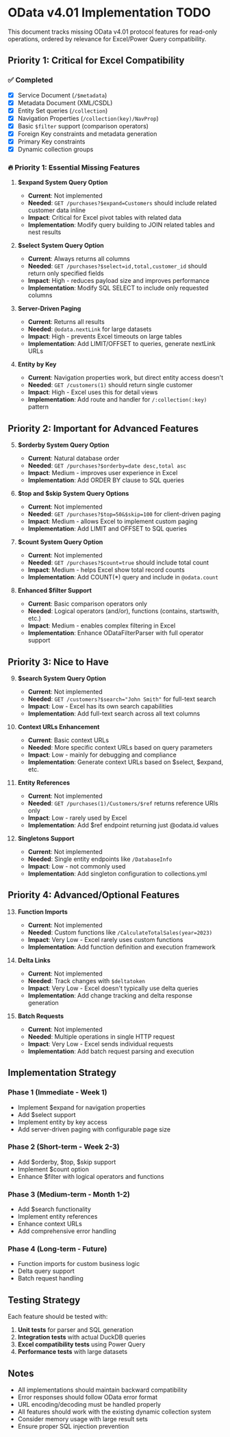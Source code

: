 # OData v4.01 Implementation TODO

This document tracks missing OData v4.01 protocol features for read-only operations, ordered by relevance for Excel/Power Query compatibility.

## Priority 1: Critical for Excel Compatibility

### ✅ Completed
- [x] Service Document (`/$metadata`)
- [x] Metadata Document (XML/CSDL)
- [x] Entity Set queries (`/collection`)
- [x] Navigation Properties (`/collection(key)/NavProp`)
- [x] Basic `$filter` support (comparison operators)
- [x] Foreign Key constraints and metadata generation
- [x] Primary Key constraints
- [x] Dynamic collection groups

### 🔥 Priority 1: Essential Missing Features

1. **$expand System Query Option** 
   - **Current**: Not implemented
   - **Needed**: `GET /purchases?$expand=Customers` should include related customer data inline
   - **Impact**: Critical for Excel pivot tables with related data
   - **Implementation**: Modify query building to JOIN related tables and nest results

2. **$select System Query Option**
   - **Current**: Always returns all columns
   - **Needed**: `GET /purchases?$select=id,total,customer_id` should return only specified fields
   - **Impact**: High - reduces payload size and improves performance
   - **Implementation**: Modify SQL SELECT to include only requested columns

3. **Server-Driven Paging**
   - **Current**: Returns all results
   - **Needed**: `@odata.nextLink` for large datasets
   - **Impact**: High - prevents Excel timeouts on large tables
   - **Implementation**: Add LIMIT/OFFSET to queries, generate nextLink URLs

4. **Entity by Key** 
   - **Current**: Navigation properties work, but direct entity access doesn't
   - **Needed**: `GET /customers(1)` should return single customer
   - **Impact**: High - Excel uses this for detail views
   - **Implementation**: Add route and handler for `/:collection(:key)` pattern

## Priority 2: Important for Advanced Features

5. **$orderby System Query Option**
   - **Current**: Natural database order
   - **Needed**: `GET /purchases?$orderby=date desc,total asc`
   - **Impact**: Medium - improves user experience in Excel
   - **Implementation**: Add ORDER BY clause to SQL queries

6. **$top and $skip System Query Options**
   - **Current**: Not implemented
   - **Needed**: `GET /purchases?$top=50&$skip=100` for client-driven paging
   - **Impact**: Medium - allows Excel to implement custom paging
   - **Implementation**: Add LIMIT and OFFSET to SQL queries

7. **$count System Query Option** 
   - **Current**: Not implemented
   - **Needed**: `GET /purchases?$count=true` should include total count
   - **Impact**: Medium - helps Excel show total record counts
   - **Implementation**: Add COUNT(*) query and include in `@odata.count`

8. **Enhanced $filter Support**
   - **Current**: Basic comparison operators only
   - **Needed**: Logical operators (and/or), functions (contains, startswith, etc.)
   - **Impact**: Medium - enables complex filtering in Excel
   - **Implementation**: Enhance ODataFilterParser with full operator support

## Priority 3: Nice to Have

9. **$search System Query Option**
   - **Current**: Not implemented  
   - **Needed**: `GET /customers?$search="John Smith"` for full-text search
   - **Impact**: Low - Excel has its own search capabilities
   - **Implementation**: Add full-text search across all text columns

10. **Context URLs Enhancement**
    - **Current**: Basic context URLs
    - **Needed**: More specific context URLs based on query parameters
    - **Impact**: Low - mainly for debugging and compliance
    - **Implementation**: Generate context URLs based on $select, $expand, etc.

11. **Entity References**
    - **Current**: Not implemented
    - **Needed**: `GET /purchases(1)/Customers/$ref` returns reference URIs only
    - **Impact**: Low - rarely used by Excel
    - **Implementation**: Add $ref endpoint returning just @odata.id values

12. **Singletons Support**
    - **Current**: Not implemented
    - **Needed**: Single entity endpoints like `/DatabaseInfo`
    - **Impact**: Low - not commonly used
    - **Implementation**: Add singleton configuration to collections.yml

## Priority 4: Advanced/Optional Features

13. **Function Imports**
    - **Current**: Not implemented
    - **Needed**: Custom functions like `/CalculateTotalSales(year=2023)`
    - **Impact**: Very Low - Excel rarely uses custom functions
    - **Implementation**: Add function definition and execution framework

14. **Delta Links**
    - **Current**: Not implemented
    - **Needed**: Track changes with `$deltatoken`
    - **Impact**: Very Low - Excel doesn't typically use delta queries
    - **Implementation**: Add change tracking and delta response generation

15. **Batch Requests**
    - **Current**: Not implemented
    - **Needed**: Multiple operations in single HTTP request
    - **Impact**: Very Low - Excel sends individual requests
    - **Implementation**: Add batch request parsing and execution

## Implementation Strategy

### Phase 1 (Immediate - Week 1)
- Implement $expand for navigation properties
- Add $select support
- Implement entity by key access
- Add server-driven paging with configurable page size

### Phase 2 (Short-term - Week 2-3)  
- Add $orderby, $top, $skip support
- Implement $count option
- Enhance $filter with logical operators and functions

### Phase 3 (Medium-term - Month 1-2)
- Add $search functionality
- Implement entity references
- Enhance context URLs
- Add comprehensive error handling

### Phase 4 (Long-term - Future)
- Function imports for custom business logic
- Delta query support
- Batch request handling

## Testing Strategy

Each feature should be tested with:
1. **Unit tests** for parser and SQL generation
2. **Integration tests** with actual DuckDB queries  
3. **Excel compatibility tests** using Power Query
4. **Performance tests** with large datasets

## Notes

- All implementations should maintain backward compatibility
- Error responses should follow OData error format
- URL encoding/decoding must be handled properly
- All features should work with the existing dynamic collection system
- Consider memory usage with large result sets
- Ensure proper SQL injection prevention